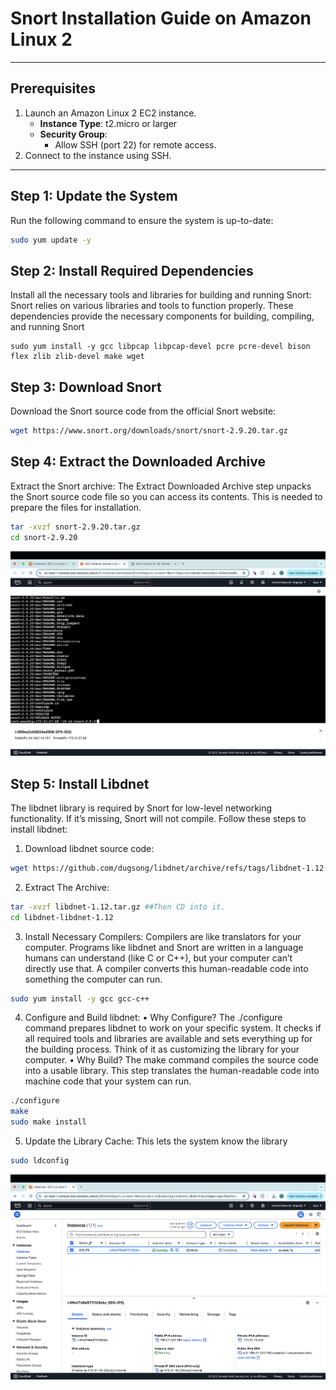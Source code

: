 # Snort Installation Guide on Amazon Linux 2
---

## Prerequisites
1. Launch an Amazon Linux 2 EC2 instance.
   - **Instance Type**: t2.micro or larger
   - **Security Group**:
     - Allow SSH (port 22) for remote access.
2. Connect to the instance using SSH.

--- 

## Step 1: Update the System
Run the following command to ensure the system is up-to-date:
```bash
sudo yum update -y
```

## Step 2: Install Required Dependencies
Install all the necessary tools and libraries for building and running Snort:
Snort relies on various libraries and tools to function properly. These dependencies provide the necessary components for building, compiling, and running Snort
```bash.
sudo yum install -y gcc libpcap libpcap-devel pcre pcre-devel bison flex zlib zlib-devel make wget
```

## Step 3: Download Snort 
Download the Snort source code from the official Snort website:
```bash
wget https://www.snort.org/downloads/snort/snort-2.9.20.tar.gz
```

## Step 4: Extract the Downloaded Archive
Extract the Snort archive: The Extract Downloaded Archive step unpacks the Snort source code file so you can access its contents. This is needed to prepare the files for installation.
```bash
tar -xvzf snort-2.9.20.tar.gz
cd snort-2.9.20
```
![Snort Install](../screenshots/snort-install.png)

## Step 5: Install Libdnet
The libdnet library is required by Snort for low-level networking functionality. If it’s missing, Snort will not compile. Follow these steps to install libdnet:
1. Download libdnet source code: 
```bash 
wget https://github.com/dugsong/libdnet/archive/refs/tags/libdnet-1.12.tar.gz -O libdnet-1.12.tar.gz
```
2. Extract The Archive: 
```bash
tar -xvzf libdnet-1.12.tar.gz ##Then CD into it. 
cd libdnet-libdnet-1.12
```
3. Install Necessary Compilers: 
Compilers are like translators for your computer. Programs like libdnet and Snort are written in a language humans can understand (like C or C++), but your computer can’t directly use that. A compiler converts this human-readable code into something the computer can run.
```bash
sudo yum install -y gcc gcc-c++
```
4. Configure and Build libdnet:
	•	Why Configure?
The ./configure command prepares libdnet to work on your specific system. It checks if all required tools and libraries are available and sets everything up for the building process. Think of it as customizing the library for your computer.
	•	Why Build?
The make command compiles the source code into a usable library. This step translates the human-readable code into machine code that your system can run.
```bash 
./configure
make
sudo make install
``` 
5. Update the Library Cache: This lets the system know the library 
```bash 
sudo ldconfig
``` 
![Libdnet Process](../screenshots/Screenshot%202025-01-17%20at%2019.44.55.png)